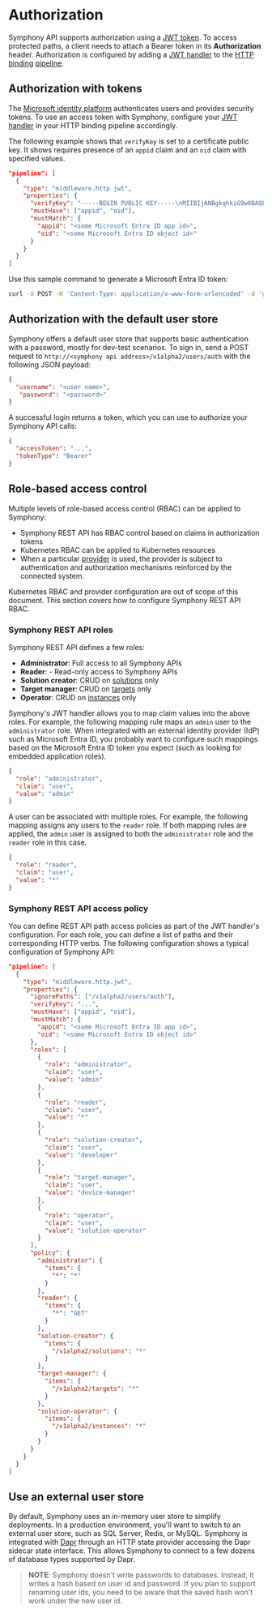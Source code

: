 # Authorization

Symphony API supports authorization using a [JWT token](https://jwt.io/). To access protected paths, a client needs to attach a Bearer token in its **Authorization** header. Authorization is configured by adding a [JWT handler](../bindings/jwt-handler.md) to the [HTTP binding](../bindings/http-binding.md) [pipeline](../bindings/http-binding.md#pipeline).

## Authorization with tokens

The [Microsoft identity platform](https://learn.microsoft.com/entra/identity-platform/security-tokens) authenticates users and provides security tokens. To use an access token with Symphony, configure your [JWT handler](../bindings/jwt-handler.md) in your HTTP binding pipeline accordingly.

The following example shows that `verifyKey` is set to a certificate public key. It shows requires presence of an `appid` claim and an `oid` claim with specified values.

```json
"pipeline": [
  {
    "type": "middleware.http.jwt",                   
    "properties": {            
      "verifyKey": "-----BEGIN PUBLIC KEY-----\nMIIBIjANBgkqhkiG9w0BAQEFAAOCAQ8AMIIBCgKCAQEAsfsXMXWuO+dniLaIELa3\nPyqz9Y/rWff/AVrCAnFSdPHa8//Pmkbt/yq+6Z3u1o4gjRpKWnrjxIh8zDn1Z1RS\n26nkKcNg5xfWxR2K8CPbSbY8gMrp/4pZn7tgrEmoLMkwfgYaVC+4MiFEo1P2gd9m\nCdgIICaNeYkG1bIPTnaqquTM5KfT971MpuOVOdM1ysiejdcNDvEb7v284PYZkw2i\nmwqiBY3FR0sVG7jgKUotFvhd7TR5WsA20GS/6ZIkUUlLUbG/rXWGl0YjZLS/Uf4q\n8Hbo7u+7MaFn8B69F6YaFdDlXm/A0SpedVFWQFGzMsp43/6vEzjfrFDJVAYkwb6x\nUQIDAQAB\n-----END PUBLIC KEY-----\n",
      "mustHave": ["appid", "oid"],
      "mustMatch": {
        "appid": "<some Microsoft Entra ID app id>",
        "oid": "<some Microsoft Entra ID object id>"
      }
    }
  }
]
```

Use this sample command to generate a Microsoft Entra ID token:

```bash
curl -X POST -H 'Content-Type: application/x-www-form-urlencoded' -d 'grant_type=client_credentials&client_id=<client-id>&resource=2ff814a6-3304-4ab8-85cb-cd0e6f879c1d&client_secret=<application-secret>' https://login.microsoftonline.com/<tenant-id>/oauth2/token
```

## Authorization with the default user store

Symphony offers a default user store that supports basic authentication with a password, mostly for dev-test scenarios. To sign in, send a POST request to `http://<symphony api address>/v1alpha2/users/auth` with the following JSON payload:

```json
{
  "username": "<user name>",
   "password": "<password>"
}
```

A successful login returns a token, which you can use to authorize your Symphony API calls:

```json
{
  "accessToken": "...",
  "tokenType": "Bearer"
}
```

## Role-based access control

Multiple levels of role-based access control (RBAC) can be applied to Symphony:

* Symphony REST API has RBAC control based on claims in authorization tokens
* Kubernetes RBAC can be applied to Kubernetes resources
* When a particular [provider](../providers/_overview.md) is used, the provider is subject to authentication and authorization mechanisms reinforced by the connected system.

Kubernetes RBAC and provider configuration are out of scope of this document. This section covers how to configure Symphony REST API RBAC.

### Symphony REST API roles

Symphony REST API defines a few roles:

* **Administrator**: Full access to all Symphony APIs
* **Reader**: - Read-only access to Symphony APIs
* **Solution creator**: CRUD on [solutions](../concepts/unified-object-model/solution.md) only
* **Target manager**: CRUD on [targets](../concepts/unified-object-model/target.md) only
* **Operator**: CRUD on [instances](../concepts/unified-object-model/instance.md) only

Symphony's JWT handler allows you to map claim values into the above roles. For example, the following mapping rule maps an `admin` user to the `administrator` role. When integrated with an external identity provider (IdP) such as Microsoft Entra ID, you probably want to configure such mappings based on the Microsoft Entra ID token you expect (such as looking for embedded application roles).

```json
{
  "role": "administrator",
  "claim": "user",
  "value": "admin"
}
```

A user can be associated with multiple roles. For example, the following mapping assigns any users to the `reader` role. If both mapping rules are applied, the `admin` user is assigned to both the `administrator` role and the `reader` role in this case.

```json
{
  "role": "reader",
  "claim": "user",
  "value": "*"
}
```

### Symphony REST API access policy

You can define REST API path access policies as part of the JWT handler's configuration. For each role, you can define a list of paths and their corresponding HTTP verbs. The following configuration shows a typical configuration of Symphony API:

```json
"pipeline": [
  {
    "type": "middleware.http.jwt",                   
    "properties": {            
      "ignorePaths": ["/v1alpha2/users/auth"],
      "verifyKey": "...",
      "mustHave": ["appid", "oid"],
      "mustMatch": {
        "appid": "<some Microsoft Entra ID app id>",
        "oid": "<some Microsoft Entra ID object id>"
      },
      "roles": [
        {
          "role": "administrator",
          "claim": "user",
          "value": "admin"
        },
        {
          "role": "reader",
          "claim": "user",
          "value": "*"
        },
        {
          "role": "solution-creator",
          "claim": "user",
          "value": "developer"
        },
        {
          "role": "target-manager",
          "claim": "user",
          "value": "device-manager"
        },
        {
          "role": "operator",
          "claim": "user",
          "value": "solution-operator"
        }
      ],
      "policy": {                
        "administrator": {
          "items": {
            "*": "*"                    
          }
        },
        "reader": {
          "items": {
            "*": "GET"
          }
        },
        "solution-creator": {
          "items": {
            "/v1alpha2/solutions": "*"
          }
        },
        "target-manager": {
          "items": {
            "/v1alpha2/targets": "*"
          }
        },
        "solution-operator": {
          "items": {
            "/v1alpha2/instances": "*"
          }
        }                
      }
    }
  }
]
```

## Use an external user store

By default, Symphony uses an in-memory user store to simplify deployments. In a production environment, you'll want to switch to an external user store, such as SQL Server, Redis, or MySQL. Symphony is integrated with [Dapr](https://dapr.io/) through an HTTP state provider accessing the Dapr sidecar state interface. This allows Symphony to connect to a few dozens of database types supported by Dapr.

> **NOTE**: Symphony doesn't write passwords to databases. Instead, it writes a hash based on user id and password. If you plan to support renaming user ids, you need to be aware that the saved hash won't work under the new user id.
